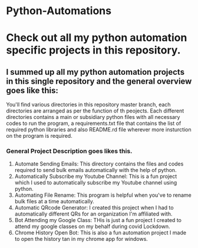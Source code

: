 # Python-Automations
# Check out all my python automation specific projects in this repository.
## I summed up all my python automation projects in this single repository and the general overview goes like this:
You'll find various directories in this repository master branch, each directories are arranged as per the function of th peojects.
Each different directories contains a main or subsidiary python files with all necessary codes to run the program, a requirements.txt file that contains the list of required python libraries and also README.rd file wherever more insturction on the program is required.
### General Project Description goes likes this.
1. Automate Sending Emails: This directory contains the files and codes required to send bulk emails automatically with the help of python.
2. Automatically Subscribe my Youtube Channel: This is a fun project which I used to automatically subscribe my Youtube channel using python.
3. Automating File Rename: This program is helpful when you've to rename bulk files at a time automatically.
4. Automatic QRcode Generator: I created this project when I had to automatically different QRs for an organization I'm affiliated with.
5. Bot Attending my Google Class: THis is just a fun project I created to attend my google classes on my behalf during covid Lockdown.
6. Chrome History Open Bot: This is also a fun automation project I made to open the history tan in my chrome app for windows.
